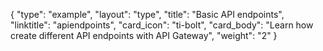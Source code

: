 {
    "type": "example",
    "layout": "type",
    "title": "Basic API endpoints",
    "linktitle": "apiendpoints",
    "card_icon": "ti-bolt",
    "card_body": "Learn how create different API endpoints with API Gateway",
    "weight": "2"
}
